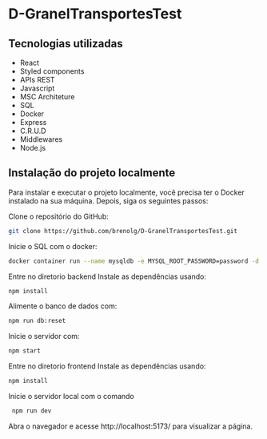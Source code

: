 # D-GranelTransportesTest


## Tecnologias utilizadas
- React
- Styled components
- APIs REST
- Javascript
- MSC Architeture
- SQL
- Docker
- Express
- C.R.U.D
- Middlewares
- Node.js

  
## Instalação do projeto localmente

Para instalar e executar o projeto localmente, você precisa ter o Docker instalado na sua máquina. Depois, siga os seguintes passos:

Clone o repositório do GitHub:
```bash
git clone https://github.com/brenolg/D-GranelTransportesTest.git
```
Inicie o SQL com o docker:
```bash
docker container run --name mysqldb -e MYSQL_ROOT_PASSWORD=password -d -p 3306:3306 mysql:5.7
```
Entre no diretorio backend
Instale as dependências usando:
```bash
npm install
```
Alimente o banco de dados com:
```bash
npm run db:reset
```
Inicie o servidor com:
```bash
npm start
```

Entre no diretorio frontend
Instale as dependências usando:
```bash
npm install
```
Inicie o servidor local com o comando
```javascript
 npm run dev
```
Abra o navegador e acesse http://localhost:5173/ para visualizar a página.

